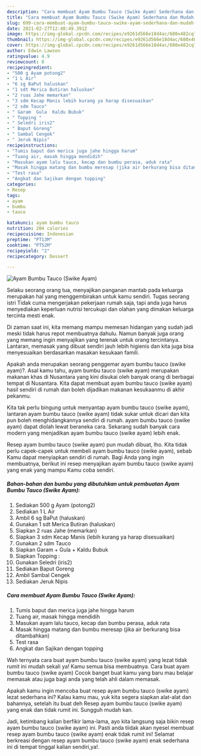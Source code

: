 ```yaml
---
description: "Cara membuat Ayam Bumbu Tauco (Swike Ayam) Sederhana dan Mudah Dibuat"
title: "Cara membuat Ayam Bumbu Tauco (Swike Ayam) Sederhana dan Mudah Dibuat"
slug: 699-cara-membuat-ayam-bumbu-tauco-swike-ayam-sederhana-dan-mudah-dibuat
date: 2021-02-27T12:48:49.391Z
image: https://img-global.cpcdn.com/recipes/e9261d566e18d4ac/680x482cq70/ayam-bumbu-tauco-swike-ayam-foto-resep-utama.jpg
thumbnail: https://img-global.cpcdn.com/recipes/e9261d566e18d4ac/680x482cq70/ayam-bumbu-tauco-swike-ayam-foto-resep-utama.jpg
cover: https://img-global.cpcdn.com/recipes/e9261d566e18d4ac/680x482cq70/ayam-bumbu-tauco-swike-ayam-foto-resep-utama.jpg
author: Edwin Lawson
ratingvalue: 4.9
reviewcount: 8
recipeingredient:
- "500 g Ayam potong2"
- "1 L Air"
- "6 sg BaPut haluskan"
- "1 sdt Merica Butiran haluskan"
- "2 ruas Jahe memarkan"
- "3 sdm Kecap Manis lebih kurang ya harap disesuaikan"
- "2 sdm Tauco"
- " Garam  Gula  Kaldu Bubuk"
- " Topping "
- " Seledri iris2"
- " Baput Goreng"
- " Sambal Cengek"
- " Jeruk Nipis"
recipeinstructions:
- "Tumis baput dan merica juga jahe hingga harum"
- "Tuang air, masak hingga mendidih"
- "Masukan ayam lalu tauco, kecap dan bumbu perasa, aduk rata"
- "Masak hingga matang dan bumbu meresap (jika air berkurang bisa ditambahkan)"
- "Test rasa"
- "Angkat dan Sajikan dengan topping"
categories:
- Resep
tags:
- ayam
- bumbu
- tauco

katakunci: ayam bumbu tauco 
nutrition: 204 calories
recipecuisine: Indonesian
preptime: "PT13M"
cooktime: "PT52M"
recipeyield: "2"
recipecategory: Dessert

---
```



![Ayam Bumbu Tauco (Swike Ayam)](https://img-global.cpcdn.com/recipes/e9261d566e18d4ac/680x482cq70/ayam-bumbu-tauco-swike-ayam-foto-resep-utama.jpg)

Selaku seorang orang tua, menyajikan panganan mantab pada keluarga merupakan hal yang menggembirakan untuk kamu sendiri. Tugas seorang istri Tidak cuma mengerjakan pekerjaan rumah saja, tapi anda juga harus menyediakan keperluan nutrisi tercukupi dan olahan yang dimakan keluarga tercinta mesti enak.

Di zaman  saat ini, kita memang mampu memesan hidangan yang sudah jadi meski tidak harus repot membuatnya dahulu. Namun banyak juga orang yang memang ingin menyajikan yang terenak untuk orang tercintanya. Lantaran, memasak yang dibuat sendiri jauh lebih higienis dan kita juga bisa menyesuaikan berdasarkan masakan kesukaan famili. 



Apakah anda merupakan seorang penggemar ayam bumbu tauco (swike ayam)?. Asal kamu tahu, ayam bumbu tauco (swike ayam) merupakan makanan khas di Nusantara yang kini disukai oleh banyak orang di berbagai tempat di Nusantara. Kita dapat membuat ayam bumbu tauco (swike ayam) hasil sendiri di rumah dan boleh dijadikan makanan kesukaanmu di akhir pekanmu.

Kita tak perlu bingung untuk menyantap ayam bumbu tauco (swike ayam), lantaran ayam bumbu tauco (swike ayam) tidak sukar untuk dicari dan kita pun boleh menghidangkannya sendiri di rumah. ayam bumbu tauco (swike ayam) dapat diolah lewat beraneka cara. Sekarang sudah banyak cara modern yang menjadikan ayam bumbu tauco (swike ayam) lebih enak.

Resep ayam bumbu tauco (swike ayam) pun mudah dibuat, lho. Kita tidak perlu capek-capek untuk membeli ayam bumbu tauco (swike ayam), sebab Kamu dapat menyiapkan sendiri di rumah. Bagi Anda yang ingin membuatnya, berikut ini resep menyajikan ayam bumbu tauco (swike ayam) yang enak yang mampu Kamu coba sendiri.

<!--inarticleads1-->

##### Bahan-bahan dan bumbu yang dibutuhkan untuk pembuatan Ayam Bumbu Tauco (Swike Ayam):

1. Sediakan 500 g Ayam (potong2)
1. Sediakan 1 L Air
1. Ambil 6 sg BaPut (haluskan)
1. Gunakan 1 sdt Merica Butiran (haluskan)
1. Siapkan 2 ruas Jahe (memarkan)
1. Siapkan 3 sdm Kecap Manis (lebih kurang ya harap disesuaikan)
1. Gunakan 2 sdm Tauco
1. Siapkan  Garam + Gula + Kaldu Bubuk
1. Siapkan  Topping :
1. Gunakan  Seledri (iris2)
1. Sediakan  Baput Goreng
1. Ambil  Sambal Cengek
1. Sediakan  Jeruk Nipis




<!--inarticleads2-->

##### Cara membuat Ayam Bumbu Tauco (Swike Ayam):

1. Tumis baput dan merica juga jahe hingga harum
1. Tuang air, masak hingga mendidih
1. Masukan ayam lalu tauco, kecap dan bumbu perasa, aduk rata
1. Masak hingga matang dan bumbu meresap (jika air berkurang bisa ditambahkan)
1. Test rasa
1. Angkat dan Sajikan dengan topping




Wah ternyata cara buat ayam bumbu tauco (swike ayam) yang lezat tidak rumit ini mudah sekali ya! Kamu semua bisa membuatnya. Cara buat ayam bumbu tauco (swike ayam) Cocok banget buat kamu yang baru mau belajar memasak atau juga bagi anda yang telah ahli dalam memasak.

Apakah kamu ingin mencoba buat resep ayam bumbu tauco (swike ayam) lezat sederhana ini? Kalau kamu mau, yuk kita segera siapkan alat-alat dan bahannya, setelah itu buat deh Resep ayam bumbu tauco (swike ayam) yang enak dan tidak rumit ini. Sungguh mudah kan. 

Jadi, ketimbang kalian berfikir lama-lama, ayo kita langsung saja bikin resep ayam bumbu tauco (swike ayam) ini. Pasti anda tiidak akan nyesel membuat resep ayam bumbu tauco (swike ayam) enak tidak rumit ini! Selamat berkreasi dengan resep ayam bumbu tauco (swike ayam) enak sederhana ini di tempat tinggal kalian sendiri,ya!.

